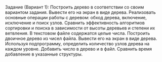 Задание (Вариант 1):
Построить дерево в соответствии со своим вариантом задания. Вывести
его на экран в виде дерева. Реализовать основные операции работы с
деревом: обход дерева, включение, исключение и поиск узлов. Сравнить
эффективность алгоритмов сортировки и поиска в зависимости от высоты
деревьев и степени их ветвления.
В текстовом файле содержатся целые числа. Построить двоичное дерево
из чисел файла. Вывести его на экран в виде дерева. Используя подпрограмму,
определить количество узлов дерева на каждом уровне. Добавить число в дерево и
в файл. Сравнить время добавление в указанные структуры.
